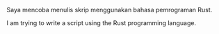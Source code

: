 Saya mencoba menulis skrip menggunakan bahasa pemrograman Rust.

I am trying to write a script using the Rust programming language.